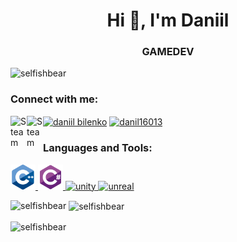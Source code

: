 <h1 align="center">Hi 👋, I'm Daniil</h1>
<h3 align="center">GAMEDEV</h3>

<p align="left"> <img src="https://komarev.com/ghpvc/?username=selfishbear&label=Profile%20views&color=0e75b6&style=flat" alt="selfishbear" /> </p>


<h3 align="left">Connect with me:</h3>
<p align="left">
<a href="https://linkedin.com/in/daniil bilenko" target="blank"><img align="center" src="https://raw.githubusercontent.com/rahuldkjain/github-profile-readme-generator/master/src/images/icons/Social/linked-in-alt.svg" alt="daniil bilenko" height="30" width="40" /></a>
<a href="https://www.leetcode.com/danil16013" target="blank"><img align="center" src="https://raw.githubusercontent.com/rahuldkjain/github-profile-readme-generator/master/src/images/icons/Social/leet-code.svg" alt="danil16013" height="30" width="40" /></a>
  <a href= "https://steamcommunity.com/profiles/76561198941862913/">
<img align ="left" alt="Steam" width="26px" src="https://upload.wikimedia.org/wikipedia/commons/thumb/8/83/Steam_icon_logo.svg/225px-Steam_icon_logo.svg.png"/>
</a>
<a href= "https://mail.google.com/mail/u/0/?tab=rm&ogbl#inbox">
<img align ="left" alt="Steam" width="26px" src="https://upload.wikimedia.org/wikipedia/commons/thumb/8/8c/Gmail_Icon_%282013-2020%29.svg/768px-Gmail_Icon_%282013-2020%29.svg.png"/>
</a>
</p>

<h3 align="left">Languages and Tools:</h3>
<p align="left"> <a href="https://www.w3schools.com/cpp/" target="_blank" rel="noreferrer"> <img src="https://raw.githubusercontent.com/devicons/devicon/master/icons/cplusplus/cplusplus-original.svg" alt="cplusplus" width="40" height="40"/> </a> <a href="https://www.w3schools.com/cs/" target="_blank" rel="noreferrer"> <img src="https://raw.githubusercontent.com/devicons/devicon/master/icons/csharp/csharp-original.svg" alt="csharp" width="40" height="40"/> </a> <a href="https://unity.com/" target="_blank" rel="noreferrer"> <img src="https://www.vectorlogo.zone/logos/unity3d/unity3d-icon.svg" alt="unity" width="40" height="40"/> </a> <a href="https://unrealengine.com/" target="_blank" rel="noreferrer"> <img src="https://raw.githubusercontent.com/kenangundogan/fontisto/036b7eca71aab1bef8e6a0518f7329f13ed62f6b/icons/svg/brand/unreal-engine.svg" alt="unreal" width="40" height="40"/> </a> </p>

<p><img align="left" src="https://github-readme-stats.vercel.app/api/top-langs?username=selfishbear&show_icons=true&locale=en&layout=compact" alt="selfishbear" /></p>

<p>&nbsp;<img align="center" src="https://github-readme-stats.vercel.app/api?username=selfishbear&show_icons=true&locale=en" alt="selfishbear" /></p>

<p><img align="center" src="https://github-readme-streak-stats.herokuapp.com/?user=selfishbear&" alt="selfishbear" /></p>













